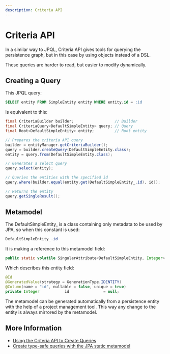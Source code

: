 ```yaml
---
description: Criteria API
---
```


# Criteria API

In a similar way to JPQL, Criteria API gives tools for querying the persistence graph, but in this case by using objects instead of a DSL.

These queries are harder to read, but easier to modify dynamically.

## Creating a Query

This JPQL query:

```sql
SELECT entity FROM SimpleEntity entity WHERE entity.id = :id
```

Is equivalent to this:

```java
final CriteriaBuilder builder;                  // Builder
final CriteriaQuery<DefaultSimpleEntity> query; // Query
final Root<DefaultSimpleEntity> entity;         // Root entity

// Prepares the criteria API query
builder = entityManager.getCriteriaBuilder();
query = builder.createQuery(DefaultSimpleEntity.class);
entity = query.from(DefaultSimpleEntity.class);

// Generates a select query
query.select(entity);

// Queries the entities with the specified id
query.where(builder.equal(entity.get(DefaultSimpleEntity_.id), id));

// Returns the entity
query.getSingleResult();
```

## Metamodel

The DefaultSimpleEntity\_ is a class containing only metadata to be used by JPA, so when this constant is used:

```java
DefaultSimpleEntity_.id
```

It is making a reference to this metamodel field:

```java
public static volatile SingularAttribute<DefaultSimpleEntity, Integer> id;
```

Which describes this entity field:

```java
@Id
@GeneratedValue(strategy = GenerationType.IDENTITY)
@Column(name = "id", nullable = false, unique = true)
private Integer           id               = null;
```

The metamodel can be generated automatically from a persistence entity with the help of a project management tool. This way any change to the entity is always mirrored by the metamodel.

## More Information

* [Using the Criteria API to Create Queries](https://docs.oracle.com/javaee/6/tutorial/doc/gjitv.html)
* [Create type-safe queries with the JPA static metamodel](https://www.thoughts-on-java.org/jpa-21-entity-graph-part-2-define/)



